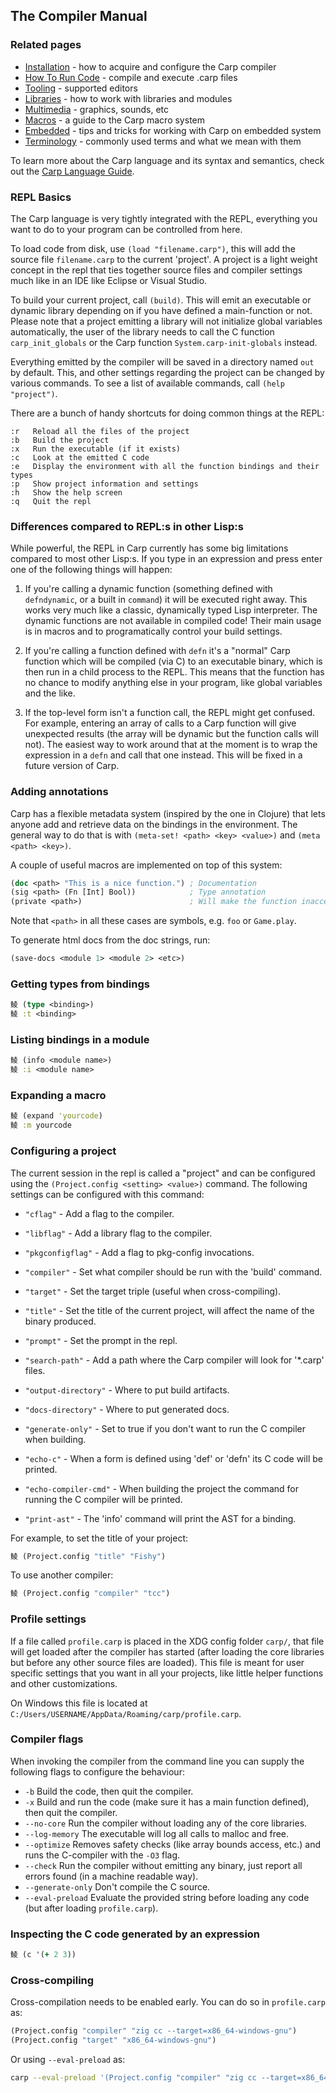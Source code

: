 ## The Compiler Manual

### Related pages

* [Installation](Install.md) - how to acquire and configure the Carp compiler
* [How To Run Code](HowToRunCode.md) - compile and execute .carp files
* [Tooling](Tooling.md) - supported editors
* [Libraries](Libraries.md) - how to work with libraries and modules
* [Multimedia](Multimedia.md) - graphics, sounds, etc
* [Macros](Macros.md) - a guide to the Carp macro system
* [Embedded](Embedded.md) - tips and tricks for working with Carp on embedded system
* [Terminology](Terminology.md) - commonly used terms and what we mean with them

To learn more about the Carp language and its syntax and semantics, check out the [Carp Language Guide](LanguageGuide.md).

### REPL Basics

The Carp language is very tightly integrated with the REPL, everything you want to do to your program can be controlled from here.

To load code from disk, use ```(load "filename.carp")```, this will add the source file `filename.carp` to the current 'project'. A project is a light weight concept in the repl that ties together source files and compiler settings much like in an IDE like Eclipse or Visual Studio.

To build your current project, call ```(build)```. This will emit an executable or dynamic library depending on if you have defined a main-function or not. Please note that a project emitting a library will not initialize global variables automatically, the user of the library needs to call the C function `carp_init_globals` or the Carp function `System.carp-init-globals` instead.

Everything emitted by the compiler will be saved in a directory named ```out``` by default. This, and other settings regarding the project can be changed by various commands. To see a list of available commands, call ```(help "project")```.

There are a bunch of handy shortcuts for doing common things at the REPL:

```
:r   Reload all the files of the project
:b   Build the project
:x   Run the executable (if it exists)
:c   Look at the emitted C code
:e   Display the environment with all the function bindings and their types
:p   Show project information and settings
:h   Show the help screen
:q   Quit the repl
```

### Differences compared to REPL:s in other Lisp:s

While powerful, the REPL in Carp currently has some big limitations compared to most other Lisp:s. If you type in an expression and press enter one of the following things will happen:

1. If you're calling a dynamic function (something defined with `defndynamic`, or a built in `command`) it will be executed right away. This works very much like a classic, dynamically typed Lisp interpreter. The dynamic functions are not available in compiled code! Their main usage is in macros and to programatically control your build settings.

2. If you're calling a function defined with `defn` it's a "normal" Carp function which will be compiled (via C) to an executable binary, which is then run in a child process to the REPL. This means that the function has no chance to modify anything else in your program, like global variables and the like.

3. If the top-level form isn't a function call, the REPL might get confused. For example, entering an array of calls to a Carp function will give unexpected results (the array will be dynamic but the function calls will not). The easiest way to work around that at the moment is to wrap the expression in a `defn` and call that one instead. This will be fixed in a future version of Carp.

### Adding annotations

Carp has a flexible metadata system (inspired by the one in Clojure) that lets anyone add and retrieve data on the bindings in the environment. The general way to do that is with `(meta-set! <path> <key> <value>)` and `(meta <path> <key>)`.

A couple of useful macros are implemented on top of this system:

```clojure
(doc <path> "This is a nice function.") ; Documentation
(sig <path> (Fn [Int] Bool))            ; Type annotation
(private <path>)                        ; Will make the function inaccesible to other modules
```

Note that `<path>` in all these cases are symbols, e.g. `foo` or `Game.play`.

To generate html docs from the doc strings, run:

```clojure
(save-docs <module 1> <module 2> <etc>)
```

### Getting types from bindings

```clojure
鲮 (type <binding>)
鲮 :t <binding>
```

### Listing bindings in a module

```clojure
鲮 (info <module name>)
鲮 :i <module name>
```

### Expanding a macro

```clojure
鲮 (expand 'yourcode)
鲮 :m yourcode
```

### Configuring a project

The current session in the repl is called a "project" and can be configured using the `(Project.config <setting> <value>)` command. The following settings can be configured with this command:

* ```"cflag"```              - Add a flag to the compiler.
* ```"libflag"```            - Add a library flag to the compiler.
* ```"pkgconfigflag"```      - Add a flag to pkg-config invocations.
* ```"compiler"```           - Set what compiler should be run with the 'build' command.
* ```"target"```             - Set the target triple (useful when cross-compiling).
* ```"title"```              - Set the title of the current project, will affect the name of the binary produced.
* ```"prompt"```             - Set the prompt in the repl.
* ```"search-path"```        - Add a path where the Carp compiler will look for '*.carp' files.
* ```"output-directory"```    - Where to put build artifacts.
* ```"docs-directory"```      - Where to put generated docs.
* ```"generate-only"```      - Set to true if you don't want to run the C compiler when building.

* ```"echo-c"```             - When a form is defined using 'def' or 'defn' its C code will be printed.
* ```"echo-compiler-cmd"```  - When building the project the command for running the C compiler will be printed.
* ```"print-ast"```          - The 'info' command will print the AST for a binding.

For example, to set the title of your project:

```clojure
鲮 (Project.config "title" "Fishy")
```

To use another compiler:
```clojure
鲮 (Project.config "compiler" "tcc")
```

### Profile settings

If a file called ```profile.carp``` is placed in the XDG config folder ```carp/```, that file will get loaded after the compiler has started (after loading the core libraries but before any other source files are loaded). This file is meant for user specific settings that you want in all your projects, like little helper functions and other customizations.

On Windows this file is located at ```C:/Users/USERNAME/AppData/Roaming/carp/profile.carp```.

### Compiler flags

When invoking the compiler from the command line you can supply the following flags to configure the behaviour:

* ```-b``` Build the code, then quit the compiler.
* ```-x``` Build and run the code (make sure it has a main function defined), then quit the compiler.
* ```--no-core``` Run the compiler without loading any of the core libraries.
* ```--log-memory``` The executable will log all calls to malloc and free.
* ```--optimize``` Removes safety checks (like array bounds access, etc.) and runs the C-compiler with the `-O3` flag.
* ```--check``` Run the compiler without emitting any binary, just report all errors found (in a machine readable way).
* ```--generate-only``` Don't compile the C source.
* ```--eval-preload``` Evaluate the provided string before loading any code (but after loading ```profile.carp```).

### Inspecting the C code generated by an expression

```clojure
鲮 (c '(+ 2 3))
```

### Cross-compiling

Cross-compilation needs to be enabled early. You can do so in ```profile.carp``` as:

```clojure
(Project.config "compiler" "zig cc --target=x86_64-windows-gnu")
(Project.config "target" "x86_64-windows-gnu")
```

Or using ```--eval-preload``` as:

```sh
carp --eval-preload '(Project.config "compiler" "zig cc --target=x86_64-windows-gnu") (Project.config "target" "x86_64-windows-gnu")' -b whatever.carp
```
